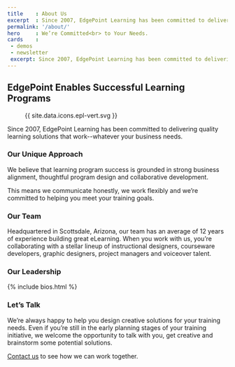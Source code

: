 ```yaml
---
title    : About Us
excerpt  : Since 2007, EdgePoint Learning has been committed to delivering quality learning solutions that work
permalink: '/about/'
hero     : We’re Committed<br> to Your Needs.
cards    :
 - demos
 - newsletter
 excerpt: Since 2007, EdgePoint Learning has been committed to delivering quality learning solutions that work--whatever your business needs.
---
```

## EdgePoint Enables Successful Learning Programs

<figure class="featuredIcon">{{ site.data.icons.epl-vert.svg }}</figure>

Since 2007, EdgePoint Learning has been committed to delivering quality learning solutions that work--whatever your business needs.

### Our Unique Approach
We believe that learning program success is grounded in strong business alignment, thoughtful program design and collaborative development.

This means we communicate honestly, we work flexibly and we’re committed to helping you meet your training goals.

### Our Team
Headquartered in Scottsdale, Arizona, our team has an average of 12 years of experience building great eLearning. When you work with us, you’re collaborating with a stellar lineup of instructional designers, courseware developers, graphic designers, project managers and voiceover talent.

### Our Leadership
{% include bios.html %}

### Let’s Talk
We’re always happy to help you design creative solutions for your training needs. Even if you’re still in the early planning stages of your training initiative, we welcome the opportunity to talk with you, get creative and brainstorm some potential solutions.

[Contact us](/form/talk/) to see how we can work together.
